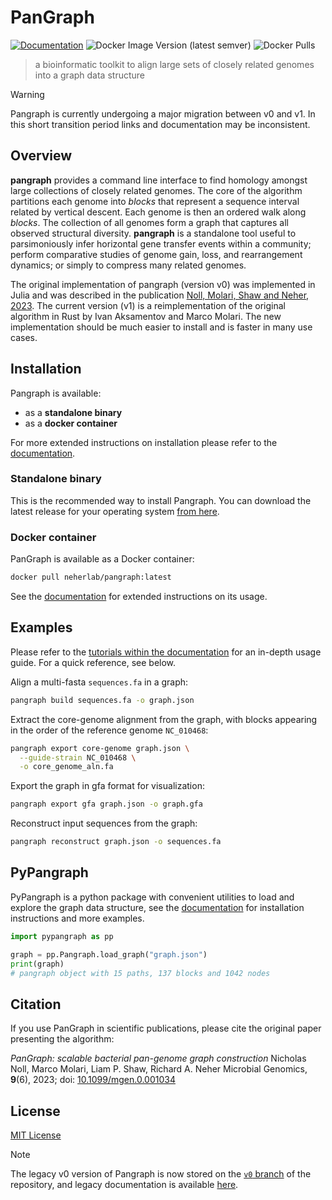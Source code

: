 # PanGraph

[![Documentation](https://img.shields.io/badge/Documentation-Link-blue.svg)](https://docs.pangraph.org/)
![Docker Image Version (latest semver)](https://img.shields.io/docker/v/neherlab/pangraph?label=docker)
![Docker Pulls](https://img.shields.io/docker/pulls/neherlab/pangraph)

> a bioinformatic toolkit to align large sets of closely related genomes into a graph data structure

> [!WARNING]
> Pangraph is currently undergoing a major migration between v0 and v1. In this short transition period links and documentation may be inconsistent.

## Overview

**pangraph** provides a command line interface to find homology amongst large collections of closely related genomes.
The core of the algorithm partitions each genome into _blocks_ that represent a sequence interval related by vertical descent.
Each genome is then an ordered walk along _blocks_. The collection of all genomes form a graph that captures all observed structural diversity.
**pangraph** is a standalone tool useful to parsimoniously infer horizontal gene transfer events within a community; perform comparative studies of genome gain, loss, and rearrangement dynamics; or simply to compress many related genomes.

The original implementation of pangraph (version v0) was implemented in Julia and was described in the publication [Noll, Molari, Shaw and Neher, 2023](https://www.microbiologyresearch.org/content/journal/mgen/10.1099/mgen.0.001034).
The current version (v1) is a reimplementation of the original algorithm in Rust by Ivan Aksamentov and Marco Molari.
The new implementation should be much easier to install and is faster in many use cases.

## Installation

Pangraph is available:
- as a **standalone binary**
- as a **docker container**

For more extended instructions on installation please refer to the [documentation](https://docs.pangraph.org/category/installation).

### Standalone binary

This is the recommended way to install Pangraph. You can download the latest release for your operating system [from here](https://docs.pangraph.org/installation/standalone).

### Docker container

PanGraph is available as a Docker container:

```bash
docker pull neherlab/pangraph:latest
```

See the [documentation](https://docs.pangraph.org/installation/with-docker) for extended instructions on its usage.


## Examples

Please refer to the [tutorials within the documentation](https://docs.pangraph.org/category/tutorial) for an in-depth usage guide.
For a quick reference, see below.

Align a multi-fasta `sequences.fa` in a graph:
```bash
pangraph build sequences.fa -o graph.json
```

Extract the core-genome alignment from the graph, with blocks appearing in the order of the reference genome `NC_010468`:
```bash
pangraph export core-genome graph.json \
  --guide-strain NC_010468 \
  -o core_genome_aln.fa
```

Export the graph in gfa format for visualization:
```bash
pangraph export gfa graph.json -o graph.gfa
```

Reconstruct input sequences from the graph:
```bash
pangraph reconstruct graph.json -o sequences.fa
```

## PyPangraph

PyPangraph is a python package with convenient utilities to load and explore the graph data structure, see the [documentation](https://docs.pangraph.org/pypangraph/about-pypangraph) for installation instructions and more examples.

```python
import pypangraph as pp

graph = pp.Pangraph.load_graph("graph.json")
print(graph)
# pangraph object with 15 paths, 137 blocks and 1042 nodes
```


## Citation
If you use PanGraph in scientific publications, please cite the original paper presenting the algorithm:

*PanGraph: scalable bacterial pan-genome graph construction*
Nicholas Noll, Marco Molari, Liam P. Shaw, Richard A. Neher
Microbial Genomics, **9**(6), 2023; doi: [10.1099/mgen.0.001034](https://doi.org/10.1099/mgen.0.001034)


## License

[MIT License](LICENSE)

> [!NOTE]
> The legacy v0 version of Pangraph is now stored on the [`v0` branch](https://github.com/neherlab/pangraph/tree/v0) of the repository, and legacy documentation is available [here](https://v0.docs.pangraph.org/).
